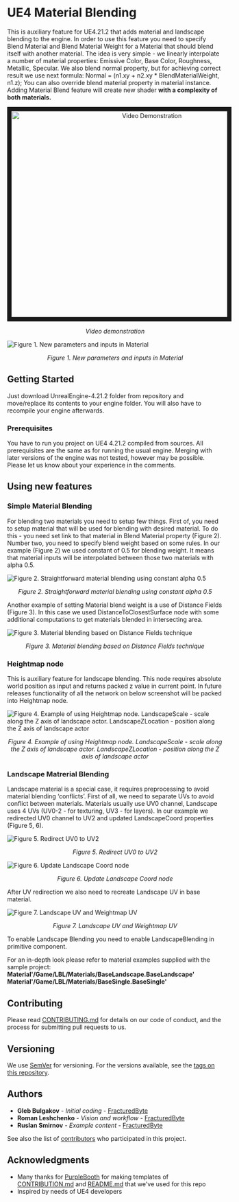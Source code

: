 # UE4 Material Blending

This is auxiliary feature for UE4.21.2 that adds material and landscape blending to the engine. In order to use this feature you need to specify Blend Material and Blend Material Weight for a Material that should blend itself with another material. The idea is very simple - we linearly interpolate a number of material properties: Emissive Color, Base Color, Roughness, Metallic, Specular. We also blend normal property, but for achieving correct result we use next formula: Normal = (n1.xy + n2.xy * BlendMaterialWeight, n1.z); You can also override blend material property in material instance. Adding Material Blend feature will create new shader **with a complexity of both materials.**

<p align="center">
  <a href="http://www.youtube.com/watch?feature=player_embedded&v=KY2PEN8MXYA
" target="_blank"><img src="http://img.youtube.com/vi/KY2PEN8MXYA/0.jpg" 
alt="Video Demonstration" width="640" height="480" border="10" /></a></p>

<p align="center">
   <i> Video demonstration </i>
</p>

![Figure 1. New parameters and inputs in Material](Documentation/BM5.png)
<p align="center">
   <i> Figure 1. New parameters and inputs in Material </i>
</p>

## Getting Started

Just download UnrealEngine-4.21.2 folder from repository and move/replace its contents to your engine folder. You will also have to recompile your engine afterwards. 

### Prerequisites

You have to run you project on UE4 4.21.2 compiled from sources. All prerequisites are the same as for running the usual engine. Merging with later versions of the engine was not tested, however may be possible. Please let us know about your experience in the comments. 

## Using new features

### Simple Material Blending

For blending two materials you need to setup few things. First of, you need to setup material that will be used for blending with desired material. To do this - you need set link to that material in Blend Material property (Figure 2). Number two, you need to specify blend weight based on some rules. In our example (Figure 2) we used constant of 0.5 for blending weight. It means that material inputs will be interpolated between those two materials with alpha 0.5.

![Figure 2. Straightforward material blending using constant alpha 0.5](Documentation/BM7.png)
<p align="center">
    <i> Figure 2. Straightforward material blending using constant alpha 0.5</i>
</p>

Another example of setting Material blend weight is a use of Distance Fields (Figure 3). In this case we used DistanceToClosestSurface node with some additional computations to get materials blended in intersecting area.

![Figure 3. Material blending based on Distance Fields technique](Documentation/BM6.png)
<p align="center">
    <i> Figure 3. Material blending based on Distance Fields technique </i>
</p>


### Heightmap node
This is auxiliary feature for landscape blending. This node requires absolute world position as input and returns packed z value in current point. In future releases functionality of all the network on below screenshot will be packed into Heightmap node. 

![Figure 4. Example of using Heightmap node. LandscapeScale - scale along the Z axis of landscape actor. LandscapeZLocation - position along the Z axis of landscape actor](Documentation/HM.png)
<p align="center">
    <i> Figure 4. Example of using Heightmap node. LandscapeScale - scale along the Z axis of landscape actor. LandscapeZLocation - position along the Z axis of landscape actor </i>
</p>


### Landscape Matrerial Blending

Landscape material is a special case, it requires preprocessing to avoid material blending ‘conflicts’. First of all, we need to separate UVs to avoid conflict between materials. Materials usually use UV0 channel, Landscape uses 4 UVs (UV0-2 - for texturing, UV3 - for layers). In our example we redirected UV0 channel to UV2 and updated LandscapeCoord properties (Figure 5, 6).

![Figure 5. Redirect UV0 to UV2](Documentation/BM1.png)
<p align="center">
    <i> Figure 5. Redirect UV0 to UV2</i>
</p>

![Figure 6. Update Landscape Coord node](Documentation/BM2.png)
<p align="center">
    <i>Figure 6. Update Landscape Coord node</i>
</p>

After UV redirection we also need to recreate Landscape UV in base material.

![Figure 7. Landscape UV and Weightmap UV](Documentation/BM3.png)
<p align="center">
    <i>Figure 7. Landscape UV and Weightmap UV</i>
</p>

To enable Landscape Blending you need to enable LandscapeBlending in primitive component.

For an in-depth look please refer to material examples supplied with the sample project:
**Material'/Game/LBL/Materials/BaseLandscape.BaseLandscape'**<br>
**Material'/Game/LBL/Materials/BaseSingle.BaseSingle'**

## Contributing

Please read [CONTRIBUTING.md](Documentation/CONTRIBUTING.md) for details on our code of conduct, and the process for submitting pull requests to us.

## Versioning

We use [SemVer](http://semver.org/) for versioning. For the versions available, see the [tags on this repository](https://github.com/fracturedbyte/UE4-MaterialBlending/tags). 

## Authors

* **Gleb Bulgakov** - *Initial coding* - [FracturedByte](https://github.com/BulgakovGleb)
* **Roman Leshchenko** - *Vision and workflow* - [FracturedByte](https://github.com/mazatracker)
* **Ruslan Smirnov** - *Example content* - [FracturedByte](https://github.com/fracturedbyte)

See also the list of [contributors](https://github.com/fracturedbyte/UE4-MaterialBlending/contributors) who participated in this project.

## Acknowledgments

* Many thanks for [PurpleBooth](https://gist.github.com/PurpleBooth/) for making templates of [CONTRIBUTION.md](https://gist.github.com/PurpleBooth/b24679402957c63ec426) and [README.md](https://gist.github.com/PurpleBooth/109311bb0361f32d87a2) that we've used for this repo
* Inspired by needs of UE4 developers



